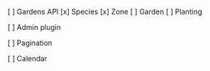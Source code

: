 [ ] Gardens API
    [x] Species
    [x] Zone
    [ ] Garden
    [ ] Planting

[ ] Admin plugin

[ ] Pagination

[ ] Calendar